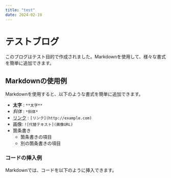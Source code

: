```yaml
---
title: "test"
date: 2024-02-19
---
```


# テストブログ

このブログはテスト目的で作成されました。Markdownを使用して、様々な書式を簡単に追加できます。

## Markdownの使用例

Markdownを使用すると、以下のような書式を簡単に追加できます。

- **太字** : `**太字**`
- *斜体* : `*斜体*`
- [リンク](http://example.com) : `[リンク](http://example.com)`
- 画像: `![代替テキスト](画像URL)`
- 箇条書き
  - 箇条書きの項目
  - 別の箇条書きの項目

### コードの挿入例

Markdownでは、コードを以下のように挿入できます。
